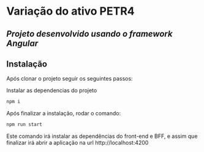 # Variação do ativo PETR4
## _Projeto desenvolvido usando o framework Angular_

## Instalação

Após clonar o projeto seguir os seguintes passos:

Instalar as dependencias do projeto

```sh
npm i
```

Após finalizar a instalação, rodar o comando:

```sh
npm run start
```
Este comando irá instalar as dependências do front-end e BFF, e assim que finalizar irá abrir a aplicação na url http://localhost:4200 